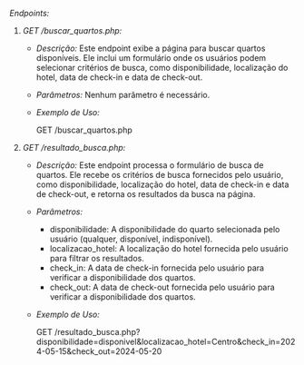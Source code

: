 *Endpoints:*

1. *GET /buscar_quartos.php:*

   - *Descrição:* Este endpoint exibe a página para buscar quartos disponíveis. Ele inclui um formulário onde os usuários podem selecionar critérios de busca, como disponibilidade, localização do hotel, data de check-in e data de check-out.
  
   - *Parâmetros:* Nenhum parâmetro é necessário.

   - *Exemplo de Uso:* 
     
     GET /buscar_quartos.php
     

2. *GET /resultado_busca.php:*

   - *Descrição:* Este endpoint processa o formulário de busca de quartos. Ele recebe os critérios de busca fornecidos pelo usuário, como disponibilidade, localização do hotel, data de check-in e data de check-out, e retorna os resultados da busca na página.
  
   - *Parâmetros:* 
     - disponibilidade: A disponibilidade do quarto selecionada pelo usuário (qualquer, disponível, indisponível).
     - localizacao_hotel: A localização do hotel fornecida pelo usuário para filtrar os resultados.
     - check_in: A data de check-in fornecida pelo usuário para verificar a disponibilidade dos quartos.
     - check_out: A data de check-out fornecida pelo usuário para verificar a disponibilidade dos quartos.

   - *Exemplo de Uso:* 
     
     GET /resultado_busca.php?disponibilidade=disponivel&localizacao_hotel=Centro&check_in=2024-05-15&check_out=2024-05-20
     

